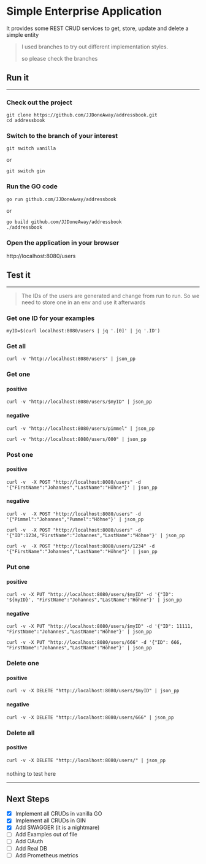 # Simple Enterprise Application 

It provides some REST CRUD services to get, store, update and delete a simple entity

> 
> I used branches to try out different implementation styles. 
>
> so please check the branches
>


## Run it
---------
### Check out the project 
```
git clone https://github.com/JJDoneAway/addressbook.git
cd addressbook
```

### Switch to the branch of your interest
```
git switch vanilla
```

or

```
git switch gin
```

### Run the GO code
```
go run github.com/JJDoneAway/addressbook
```

or

```
go build github.com/JJDoneAway/addressbook
./addressbook
```

### Open the application in your browser

http://localhost:8080/users


## Test it
----------

> The IDs of the users are generated and change from run to run. So we need to store one in an env and use it afterwards

### Get one ID for your examples
```
myID=$(curl localhost:8080/users | jq '.[0]' | jq '.ID') 
```


### Get all
```
curl -v "http://localhost:8080/users" | json_pp
```

### Get one
#### positive
```
curl -v "http://localhost:8080/users/$myID" | json_pp
```
#### negative
```
curl -v "http://localhost:8080/users/pimmel" | json_pp
```
```
curl -v "http://localhost:8080/users/000" | json_pp
```

### Post one
#### positive
```
curl -v  -X POST "http://localhost:8080/users" -d '{"FirstName":"Johannes","LastName":"Höhne"}' | json_pp
```
#### negative
```
curl -v  -X POST "http://localhost:8080/users" -d '{"Pimmel":"Johannes","Pummel":"Höhne"}' | json_pp
```
```
curl -v  -X POST "http://localhost:8080/users" -d '{"ID":1234,"FirstName":"Johannes","LastName":"Höhne"}' | json_pp
```
```
curl -v  -X POST "http://localhost:8080/users/1234" -d '{"FirstName":"Johannes","LastName":"Höhne"}' | json_pp
```

### Put one
#### positive
```
curl -v -X PUT "http://localhost:8080/users/$myID" -d '{"ID": '${myID}', "FirstName":"Johannes","LastName":"Höhne"}' | json_pp
```
#### negative
```
curl -v -X PUT "http://localhost:8080/users/$myID" -d '{"ID": 11111, "FirstName":"Johannes","LastName":"Höhne"}' | json_pp
```
```
curl -v -X PUT "http://localhost:8080/users/666" -d '{"ID": 666, "FirstName":"Johannes","LastName":"Höhne"}' | json_pp
```

### Delete one
#### positive
```
curl -v -X DELETE "http://localhost:8080/users/$myID" | json_pp
```
#### negative
```
curl -v -X DELETE "http://localhost:8080/users/666" | json_pp
```

### Delete all
#### positive
```
curl -v -X DELETE "http://localhost:8080/users/" | json_pp
```
####
nothing to test here




---
## Next Steps

- [x] Implement all CRUDs in vanilla GO
- [x] Implement all CRUDs in GIN
- [x] Add SWAGGER (it is a nightmare)
- [ ] Add Examples out of file
- [ ] Add OAuth
- [ ] Add Real DB
- [ ] Add Prometheus metrics
